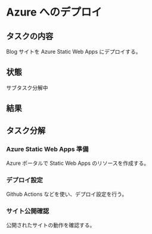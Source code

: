 # Azure へのデプロイ

## タスクの内容
Blog サイトを Azure Static Web Apps にデプロイする。

## 状態
サブタスク分解中

## 結果

## タスク分解

### Azure Static Web Apps 準備
Azure ポータルで Static Web Apps のリソースを作成する。

### デプロイ設定
Github Actions などを使い、デプロイ設定を行う。

### サイト公開確認
公開されたサイトの動作を確認する。
